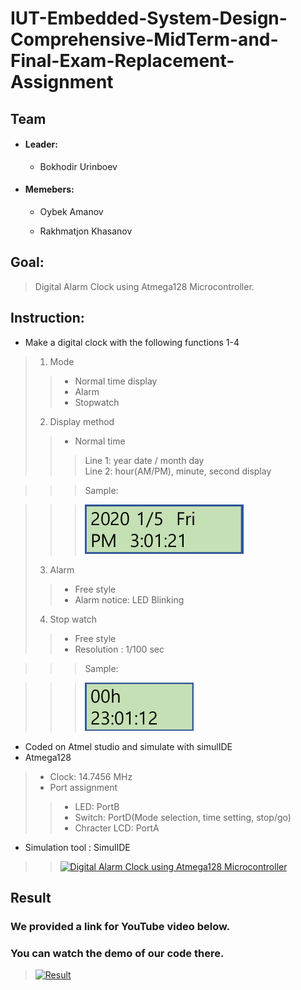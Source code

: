 # IUT-Embedded-System-Design-Comprehensive-MidTerm-and-Final-Exam-Replacement-Assignment

## Team

* #### Leader: ####

  * Bokhodir Urinboev

* #### Memebers: ####

  * Oybek Amanov

  * Rakhmatjon Khasanov

## Goal:

> Digital Alarm Clock using Atmega128 Microcontroller.

## Instruction:

* Make a digital clock with the following functions 1-4
> 1. Mode
> > * Normal time display
> > * Alarm
> > * Stopwatch
> 2. Display method
> > * Normal time 
> > > Line 1: year date / month day  
> > > Line 2: hour(AM/PM), minute, second display

> > > Sample:

> > > ![Display Method](meta/sample_1.png)
> 3. Alarm
> > * Free style 
> > * Alarm notice: LED Blinking 
> 4. Stop watch
> > * Free style 
> > * Resolution : 1/100 sec

> > > Sample:

> > > ![Stop watch](meta/sample_2.png)
* Coded on Atmel studio and simulate with simulIDE
* Atmega128
> * Clock: 14.7456 MHz
> * Port assignment
> > * LED: PortB
> > * Switch: PortD(Mode selection, time setting, stop/go)
> > * Chracter LCD: PortA
* Simulation tool : SimulIDE
> > [![Digital Alarm Clock using Atmega128 Microcontroller](http://img.youtube.com/vi/PNlSHrDM3jo/0.jpg)](https://www.youtube.com/watch?v=PNlSHrDM3jo)


## Result
### We provided a link for YouTube video below.
### You can watch the demo of our code there.
> [![Result](https://img.youtube.com/vi/zNBbukkOazI/0.jpg)](https://www.youtube.com/watch?v=zNBbukkOazI)



